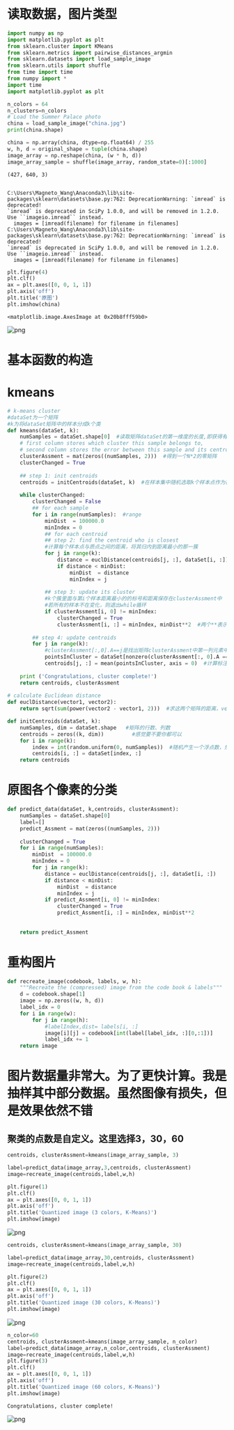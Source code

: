 
# 读取数据，图片类型


```python
import numpy as np
import matplotlib.pyplot as plt
from sklearn.cluster import KMeans
from sklearn.metrics import pairwise_distances_argmin
from sklearn.datasets import load_sample_image
from sklearn.utils import shuffle
from time import time
from numpy import *  
import time  
import matplotlib.pyplot as plt

n_colors = 64
n_clusters=n_colors
# Load the Summer Palace photo
china = load_sample_image("china.jpg")
print(china.shape)

china = np.array(china, dtype=np.float64) / 255
w, h, d = original_shape = tuple(china.shape)
image_array = np.reshape(china, (w * h, d))
image_array_sample = shuffle(image_array, random_state=0)[:1000]
```

    (427, 640, 3)


    C:\Users\Magneto_Wang\Anaconda3\lib\site-packages\sklearn\datasets\base.py:762: DeprecationWarning: `imread` is deprecated!
    `imread` is deprecated in SciPy 1.0.0, and will be removed in 1.2.0.
    Use ``imageio.imread`` instead.
      images = [imread(filename) for filename in filenames]
    C:\Users\Magneto_Wang\Anaconda3\lib\site-packages\sklearn\datasets\base.py:762: DeprecationWarning: `imread` is deprecated!
    `imread` is deprecated in SciPy 1.0.0, and will be removed in 1.2.0.
    Use ``imageio.imread`` instead.
      images = [imread(filename) for filename in filenames]



```python
plt.figure(4)
plt.clf()
ax = plt.axes([0, 0, 1, 1])
plt.axis('off')
plt.title('原图')
plt.imshow(china)
```




    <matplotlib.image.AxesImage at 0x20b8fff59b0>




![png](output_2_1.png)


# 基本函数的构造
# kmeans


```python
# k-means cluster 
#dataSet为一个矩阵
#k为将dataSet矩阵中的样本分成k个类 
def kmeans(dataSet, k):  
	numSamples = dataSet.shape[0]  #读取矩阵dataSet的第一维度的长度,即获得有多少个样本数据
    # first column stores which cluster this sample belongs to,  
    # second column stores the error between this sample and its centroid  
	clusterAssment = mat(zeros((numSamples, 2)))  #得到一个N*2的零矩阵
	clusterChanged = True  
  
    ## step 1: init centroids  
	centroids = initCentroids(dataSet, k)  #在样本集中随机选取k个样本点作为初始质心
  
	while clusterChanged:  
		clusterChanged = False  
        ## for each sample  
		for i in range(numSamples):  #range
			minDist  = 100000.0  
			minIndex = 0  
            ## for each centroid  
            ## step 2: find the centroid who is closest  
			#计算每个样本点与质点之间的距离，将其归内到距离最小的那一簇
			for j in range(k):  
				distance = euclDistance(centroids[j, :], dataSet[i, :])  
				if distance < minDist:  
					minDist  = distance  
					minIndex = j  
              
            ## step 3: update its cluster 
			#k个簇里面与第i个样本距离最小的的标号和距离保存在clusterAssment中
			#若所有的样本不在变化，则退出while循环
			if clusterAssment[i, 0] != minIndex:  
				clusterChanged = True  
				clusterAssment[i, :] = minIndex, minDist**2  #两个**表示的是minDist的平方
  
        ## step 4: update centroids  
		for j in range(k):  
			#clusterAssment[:,0].A==j是找出矩阵clusterAssment中第一列元素中等于j的行的下标，返回的是一个以array的列表，第一个array为等于j的下标
			pointsInCluster = dataSet[nonzero(clusterAssment[:, 0].A == j)[0]] #将dataSet矩阵中相对应的样本提取出来 
			centroids[j, :] = mean(pointsInCluster, axis = 0)  #计算标注为j的所有样本的平均值
  
	print ('Congratulations, cluster complete!')  
	return centroids, clusterAssment  
  
# calculate Euclidean distance  
def euclDistance(vector1, vector2):  
	return sqrt(sum(power(vector2 - vector1, 2)))  #求这两个矩阵的距离，vector1、2均为矩阵

def initCentroids(dataSet, k):  
	numSamples, dim = dataSet.shape   #矩阵的行数、列数 
	centroids = zeros((k, dim))  		#感觉要不要你都可以
	for i in range(k):  
		index = int(random.uniform(0, numSamples))  #随机产生一个浮点数，然后将其转化为int型
		centroids[i, :] = dataSet[index, :]  
	return centroids  

```

# 原图各个像素的分类


```python
def predict_data(dataSet, k,centroids, clusterAssment):
    numSamples = dataSet.shape[0]
    label=[]
    predict_Assment = mat(zeros((numSamples, 2)))
    
    clusterChanged = True
    for i in range(numSamples):
        minDist  = 100000.0 
        minIndex = 0
        for j in range(k):  
            distance = euclDistance(centroids[j, :], dataSet[i, :])
            if distance < minDist:
                minDist  = distance
                minIndex = j
            if predict_Assment[i, 0] != minIndex:
                clusterChanged = True
                predict_Assment[i, :] = minIndex, minDist**2 
                
                
    return predict_Assment
```

# 重构图片


```python
def recreate_image(codebook, labels, w, h):
    """Recreate the (compressed) image from the code book & labels"""
    d = codebook.shape[1]
    image = np.zeros((w, h, d))
    label_idx = 0
    for i in range(w):
        for j in range(h):
            #labelIndex,dist= labels[i, :]
            image[i][j] = codebook[int(label[label_idx, :][0,:1])]
            label_idx += 1
    return image

```

# 图片数据量非常大。为了更快计算。我是抽样其中部分数据。虽然图像有损失，但是效果依然不错
## 聚类的点数是自定义。这里选择3，30，60


```python
centroids, clusterAssment=kmeans(image_array_sample, 3)
```

```python
label=predict_data(image_array,3,centroids, clusterAssment)
image=recreate_image(centroids,label,w,h)
```


```python
plt.figure(1)
plt.clf()
ax = plt.axes([0, 0, 1, 1])
plt.axis('off')
plt.title('Quantized image (3 colors, K-Means)')
plt.imshow(image)
```


![png](output_12_1.png)



```python
centroids, clusterAssment=kmeans(image_array_sample, 30)
```

```python
label=predict_data(image_array,30,centroids, clusterAssment)
image=recreate_image(centroids,label,w,h)
```


```python
plt.figure(2)
plt.clf()
ax = plt.axes([0, 0, 1, 1])
plt.axis('off')
plt.title('Quantized image (30 colors, K-Means)')
plt.imshow(image)
```


![png](output_15_1.png)



```python
n_color=60
centroids, clusterAssment=kmeans(image_array_sample, n_color)
label=predict_data(image_array,n_color,centroids, clusterAssment)
image=recreate_image(centroids,label,w,h)
plt.figure(3)
plt.clf()
ax = plt.axes([0, 0, 1, 1])
plt.axis('off')
plt.title('Quantized image (60 colors, K-Means)')
plt.imshow(image)
```


    Congratulations, cluster complete!




![png](output_16_3.png)

